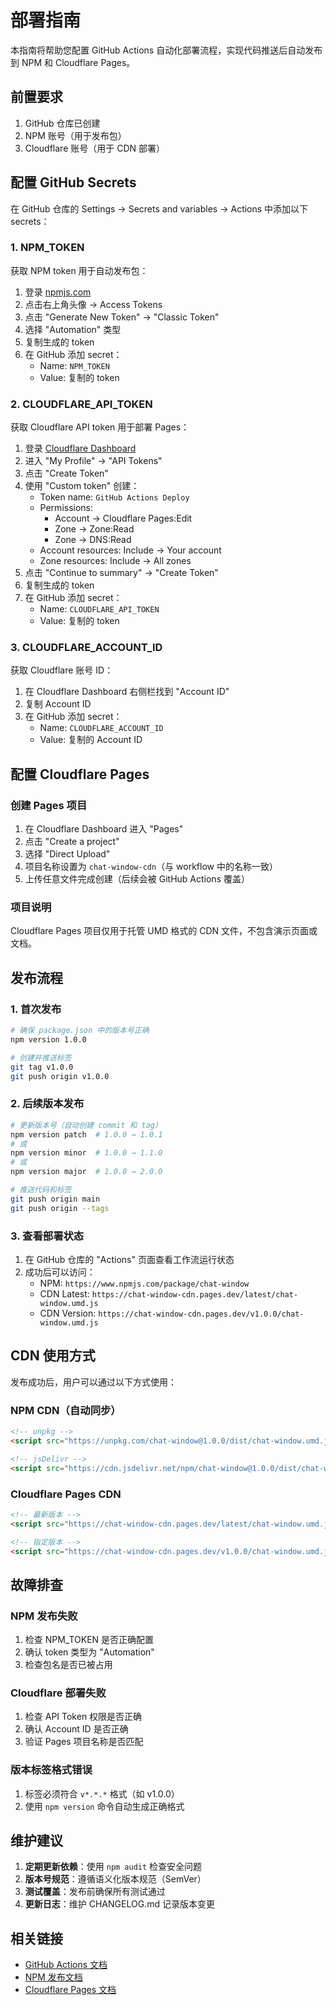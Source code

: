 # 部署指南

本指南将帮助您配置 GitHub Actions 自动化部署流程，实现代码推送后自动发布到 NPM 和 Cloudflare Pages。

## 前置要求

1. GitHub 仓库已创建
2. NPM 账号（用于发布包）
3. Cloudflare 账号（用于 CDN 部署）

## 配置 GitHub Secrets

在 GitHub 仓库的 Settings → Secrets and variables → Actions 中添加以下 secrets：

### 1. NPM_TOKEN

获取 NPM token 用于自动发布包：

1. 登录 [npmjs.com](https://www.npmjs.com/)
2. 点击右上角头像 → Access Tokens
3. 点击 "Generate New Token" → "Classic Token"
4. 选择 "Automation" 类型
5. 复制生成的 token
6. 在 GitHub 添加 secret：
   - Name: `NPM_TOKEN`
   - Value: 复制的 token

### 2. CLOUDFLARE_API_TOKEN

获取 Cloudflare API token 用于部署 Pages：

1. 登录 [Cloudflare Dashboard](https://dash.cloudflare.com/)
2. 进入 "My Profile" → "API Tokens"
3. 点击 "Create Token"
4. 使用 "Custom token" 创建：
   - Token name: `GitHub Actions Deploy`
   - Permissions:
     - Account → Cloudflare Pages:Edit
     - Zone → Zone:Read
     - Zone → DNS:Read
   - Account resources: Include → Your account
   - Zone resources: Include → All zones
5. 点击 "Continue to summary" → "Create Token"
6. 复制生成的 token
7. 在 GitHub 添加 secret：
   - Name: `CLOUDFLARE_API_TOKEN`
   - Value: 复制的 token

### 3. CLOUDFLARE_ACCOUNT_ID

获取 Cloudflare 账号 ID：

1. 在 Cloudflare Dashboard 右侧栏找到 "Account ID"
2. 复制 Account ID
3. 在 GitHub 添加 secret：
   - Name: `CLOUDFLARE_ACCOUNT_ID`
   - Value: 复制的 Account ID

## 配置 Cloudflare Pages

### 创建 Pages 项目

1. 在 Cloudflare Dashboard 进入 "Pages"
2. 点击 "Create a project"
3. 选择 "Direct Upload"
4. 项目名称设置为 `chat-window-cdn`（与 workflow 中的名称一致）
5. 上传任意文件完成创建（后续会被 GitHub Actions 覆盖）

### 项目说明

Cloudflare Pages 项目仅用于托管 UMD 格式的 CDN 文件，不包含演示页面或文档。

## 发布流程

### 1. 首次发布

```bash
# 确保 package.json 中的版本号正确
npm version 1.0.0

# 创建并推送标签
git tag v1.0.0
git push origin v1.0.0
```

### 2. 后续版本发布

```bash
# 更新版本号（自动创建 commit 和 tag）
npm version patch  # 1.0.0 → 1.0.1
# 或
npm version minor  # 1.0.0 → 1.1.0
# 或
npm version major  # 1.0.0 → 2.0.0

# 推送代码和标签
git push origin main
git push origin --tags
```

### 3. 查看部署状态

1. 在 GitHub 仓库的 "Actions" 页面查看工作流运行状态
2. 成功后可以访问：
   - NPM: `https://www.npmjs.com/package/chat-window`
   - CDN Latest: `https://chat-window-cdn.pages.dev/latest/chat-window.umd.js`
   - CDN Version: `https://chat-window-cdn.pages.dev/v1.0.0/chat-window.umd.js`

## CDN 使用方式

发布成功后，用户可以通过以下方式使用：

### NPM CDN（自动同步）

```html
<!-- unpkg -->
<script src="https://unpkg.com/chat-window@1.0.0/dist/chat-window.umd.js"></script>

<!-- jsDelivr -->
<script src="https://cdn.jsdelivr.net/npm/chat-window@1.0.0/dist/chat-window.umd.js"></script>
```

### Cloudflare Pages CDN

```html
<!-- 最新版本 -->
<script src="https://chat-window-cdn.pages.dev/latest/chat-window.umd.js"></script>

<!-- 指定版本 -->
<script src="https://chat-window-cdn.pages.dev/v1.0.0/chat-window.umd.js"></script>
```

## 故障排查

### NPM 发布失败

1. 检查 NPM_TOKEN 是否正确配置
2. 确认 token 类型为 "Automation"
3. 检查包名是否已被占用

### Cloudflare 部署失败

1. 检查 API Token 权限是否正确
2. 确认 Account ID 是否正确
3. 验证 Pages 项目名称是否匹配

### 版本标签格式错误

1. 标签必须符合 `v*.*.*` 格式（如 v1.0.0）
2. 使用 `npm version` 命令自动生成正确格式

## 维护建议

1. **定期更新依赖**：使用 `npm audit` 检查安全问题
2. **版本号规范**：遵循语义化版本规范（SemVer）
3. **测试覆盖**：发布前确保所有测试通过
4. **更新日志**：维护 CHANGELOG.md 记录版本变更

## 相关链接

- [GitHub Actions 文档](https://docs.github.com/en/actions)
- [NPM 发布文档](https://docs.npmjs.com/cli/v8/commands/npm-publish)
- [Cloudflare Pages 文档](https://developers.cloudflare.com/pages/)